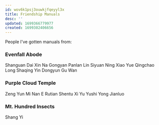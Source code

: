 ```yaml
---
id: wov6k1psj3ouwkjfqeyyl3x
title: Friendship Manuals
desc: ''
updated: 1699366779977
created: 1699302406656
---
```


People I've gotten manuals from:

### Evenfall Abode

Shanguan Dai
Xin Na
Gongyan Panlan
Lin Siyuan
Ning Xiao
Yue Qingchao
Long Shaqing
Yin Dongyun
Gu Wan

### Purple Cloud Temple

Zeng Yun
Mi Nan
E Rutian
Shentu Xi
Yu Yushi
Yong Jianluo

### Mt. Hundred Insects

Shang Yi


